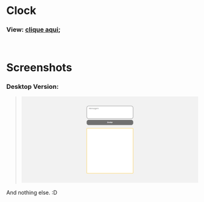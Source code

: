 # Clock

### <b>View:</b> [clique aqui](https://nashcompany.cf/global/);
 
 <br/>

 # Screenshots

### Desktop Version:

> ![Desktop](./assets/screen.png)

And nothing else. :D

